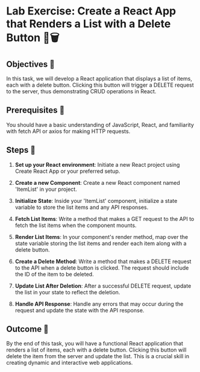 # Lab Exercise: Create a React App that Renders a List with a Delete Button 📝🗑️

## Objectives 🎯
In this task, we will develop a React application that displays a list of items, each with a delete button. Clicking this button will trigger a DELETE request to the server, thus demonstrating CRUD operations in React.

## Prerequisites 🧐
You should have a basic understanding of JavaScript, React, and familiarity with fetch API or axios for making HTTP requests.

## Steps 🚀
1. **Set up your React environment**: Initiate a new React project using Create React App or your preferred setup.

2. **Create a new Component**: Create a new React component named 'ItemList' in your project.

3. **Initialize State**: Inside your 'ItemList' component, initialize a state variable to store the list items and any API responses.

4. **Fetch List Items**: Write a method that makes a GET request to the API to fetch the list items when the component mounts.

5. **Render List Items**: In your component's render method, map over the state variable storing the list items and render each item along with a delete button.

6. **Create a Delete Method**: Write a method that makes a DELETE request to the API when a delete button is clicked. The request should include the ID of the item to be deleted.

7. **Update List After Deletion**: After a successful DELETE request, update the list in your state to reflect the deletion.

8. **Handle API Response**: Handle any errors that may occur during the request and update the state with the API response.

## Outcome 🏁
By the end of this task, you will have a functional React application that renders a list of items, each with a delete button. Clicking this button will delete the item from the server and update the list. This is a crucial skill in creating dynamic and interactive web applications.
